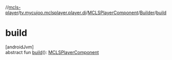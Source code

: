 //[mcls-player](../../../../index.md)/[tv.mycujoo.mclsplayer.player.di](../../index.md)/[MCLSPlayerComponent](../index.md)/[Builder](index.md)/[build](build.md)

# build

[androidJvm]\
abstract fun [build](build.md)(): [MCLSPlayerComponent](../index.md)
